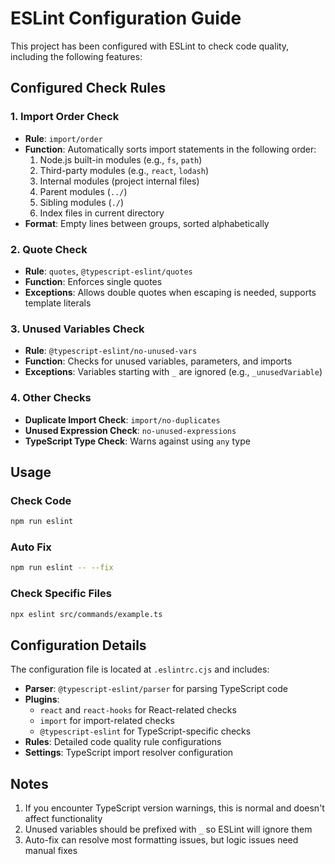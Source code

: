 # ESLint Configuration Guide

This project has been configured with ESLint to check code quality, including the following features:

## Configured Check Rules

### 1. Import Order Check

- **Rule**: `import/order`
- **Function**: Automatically sorts import statements in the following order:
  1. Node.js built-in modules (e.g., `fs`, `path`)
  2. Third-party modules (e.g., `react`, `lodash`)
  3. Internal modules (project internal files)
  4. Parent modules (`../`)
  5. Sibling modules (`./`)
  6. Index files in current directory
- **Format**: Empty lines between groups, sorted alphabetically

### 2. Quote Check

- **Rule**: `quotes`, `@typescript-eslint/quotes`
- **Function**: Enforces single quotes
- **Exceptions**: Allows double quotes when escaping is needed, supports template literals

### 3. Unused Variables Check

- **Rule**: `@typescript-eslint/no-unused-vars`
- **Function**: Checks for unused variables, parameters, and imports
- **Exceptions**: Variables starting with `_` are ignored (e.g., `_unusedVariable`)

### 4. Other Checks

- **Duplicate Import Check**: `import/no-duplicates`
- **Unused Expression Check**: `no-unused-expressions`
- **TypeScript Type Check**: Warns against using `any` type

## Usage

### Check Code
```bash
npm run eslint
```

### Auto Fix
```bash
npm run eslint -- --fix
```

### Check Specific Files
```bash
npx eslint src/commands/example.ts
```

## Configuration Details

The configuration file is located at `.eslintrc.cjs` and includes:

- **Parser**: `@typescript-eslint/parser` for parsing TypeScript code
- **Plugins**:
  - `react` and `react-hooks` for React-related checks
  - `import` for import-related checks
  - `@typescript-eslint` for TypeScript-specific checks
- **Rules**: Detailed code quality rule configurations
- **Settings**: TypeScript import resolver configuration

## Notes

1. If you encounter TypeScript version warnings, this is normal and doesn't affect functionality
2. Unused variables should be prefixed with `_` so ESLint will ignore them
3. Auto-fix can resolve most formatting issues, but logic issues need manual fixes

